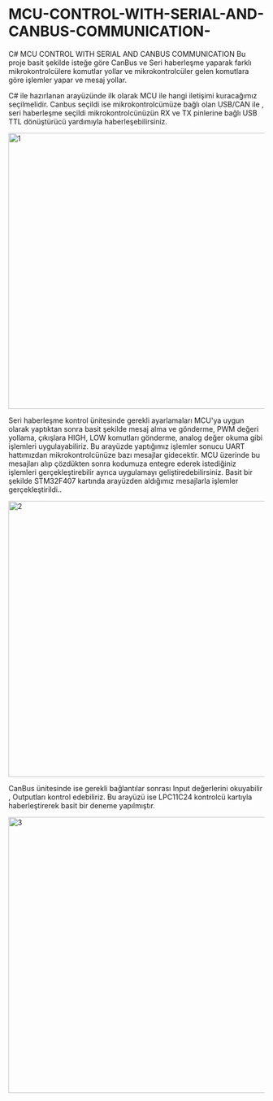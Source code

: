 # MCU-CONTROL-WITH-SERIAL-AND-CANBUS-COMMUNICATION-
C# MCU CONTROL WITH SERIAL AND CANBUS COMMUNICATION 
Bu proje basit şekilde isteğe göre CanBus ve Seri haberleşme yaparak farklı mikrokontrolcülere komutlar yollar ve mikrokontrolcüler gelen komutlara göre işlemler yapar ve mesaj yollar.

C# ile hazırlanan arayüzünde ilk olarak MCU ile hangi iletişimi kuracağımız seçilmelidir.
Canbus seçildi ise mikrokontrolcümüze bağlı olan USB/CAN ile , seri haberleşme seçildi mikrokontrolcünüzün RX ve TX pinlerine bağlı USB TTL dönüştürücü yardımıyla haberleşebilirsiniz.

<img width="543" alt="1" src="https://user-images.githubusercontent.com/104312094/224974006-8b413a6e-3768-4c35-90e4-aa4e82683360.PNG">


Seri haberleşme kontrol ünitesinde gerekli ayarlamaları MCU'ya uygun olarak yaptıktan sonra basit şekilde mesaj alma ve gönderme, PWM değeri yollama, çıkışlara HIGH, LOW komutları gönderme, analog değer okuma gibi işlemleri uygulayabiliriz. Bu arayüzde yaptığımız işlemler sonucu UART hattımızdan mikrokontrolcünüze bazı mesajlar gidecektir. MCU üzerinde bu mesajları alıp çözdükten sonra kodumuza entegre ederek istediğiniz işlemleri gerçekleştirebilir ayrıca uygulamayı geliştiredebilirsiniz. Basit bir şekilde STM32F407 kartında arayüzden aldığımız mesajlarla işlemler gerçekleştirildi..

<img width="543" alt="2" src="https://user-images.githubusercontent.com/104312094/224974007-3f82c383-d9a3-469c-af4f-7c51cf556391.PNG">


CanBus ünitesinde ise gerekli bağlantılar sonrası Input değerlerini okuyabilir , Outputları kontrol edebiliriz. Bu arayüzü ise LPC11C24 kontrolcü kartıyla haberleştirerek basit bir deneme yapılmıştır.

<img width="543" alt="3" src="https://user-images.githubusercontent.com/104312094/224973995-54c3b857-a859-4f7d-9756-3ba2836cb179.PNG">


